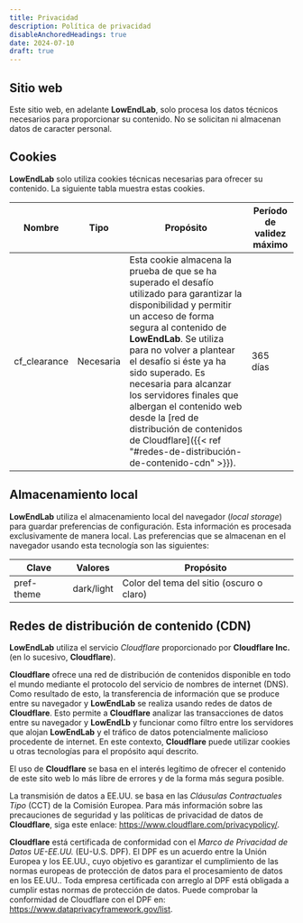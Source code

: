 ```yaml
---
title: Privacidad
description: Política de privacidad
disableAnchoredHeadings: true
date: 2024-07-10
draft: true
---
```


## Sitio web
Este sitio web, en adelante **LowEndLab**, solo procesa los datos técnicos necesarios para proporcionar su contenido. No se solicitan ni almacenan datos de caracter personal.

## Cookies
**LowEndLab** solo utiliza cookies técnicas necesarias para ofrecer su contenido. La siguiente tabla muestra estas cookies.

| Nombre | Tipo | Propósito | Período de validez máximo |
| ------ | ---- | --------- | ------------------------- |
| cf_clearance | Necesaria | Esta cookie almacena la prueba de que se ha superado el desafío utilizado para garantizar la disponibilidad y permitir un acceso de forma segura al contenido de **LowEndLab**. Se utiliza para no volver a plantear el desafío si éste ya ha sido superado. Es necesaria para alcanzar los servidores finales que albergan el contenido web desde la [red de distribución de contenidos de Cloudflare]({{< ref "#redes-de-distribución-de-contenido-cdn" >}}). | 365 días |

## Almacenamiento local
**LowEndLab** utiliza el almacenamiento local del navegador (*local storage*) para guardar preferencias de configuración. Esta información es procesada exclusivamente de manera local. Las preferencias que se almacenan en el navegador usando esta tecnología son las siguientes:

| Clave | Valores | Propósito |
| ----- | ----- | --------- |
| pref-theme | dark/light | Color del tema del sitio (oscuro o claro) |


<!--
# Proveedores de servicio
-->

## Redes de distribución de contenido (CDN)

**LowEndLab** utiliza el servicio *Cloudflare* proporcionado por **Cloudflare Inc.** (en lo sucesivo, **Cloudflare**).

**Cloudflare** ofrece una red de distribución de contenidos disponible en todo el mundo mediante el protocolo del servicio de nombres de internet (DNS). Como resultado de esto, la transferencia de información que se produce entre su navegador y **LowEndLab** se realiza usando redes de datos de **Cloudflare**. Esto permite a **Cloudflare** analizar las transacciones de datos entre su navegador y **LowEndLb** y funcionar como filtro entre los servidores que alojan **LowEndLab** y el tráfico de datos potencialmente malicioso procedente de internet. En este contexto, **Cloudflare** puede utilizar cookies u otras tecnologías para el propósito aquí descrito.

El uso de **Cloudflare** se basa en el interés legítimo de ofrecer el contenido de este sito web lo más libre de errores y de la forma más segura posible.

La transmisión de datos a EE.UU. se basa en las *Cláusulas Contractuales Tipo* (CCT) de la Comisión Europea. Para más información sobre las precauciones de seguridad y las políticas de privacidad de datos de **Cloudflare**, siga este enlace: https://www.cloudflare.com/privacypolicy/.

**Cloudflare** está certificada de conformidad con el *Marco de Privacidad de Datos UE-EE.UU.* (EU-U.S. DPF). El DPF es un acuerdo entre la Unión Europea y los EE.UU., cuyo objetivo es garantizar el cumplimiento de las normas europeas de protección de datos para el procesamiento de datos en los EE.UU.. Toda empresa certificada con arreglo al DPF está obligada a cumplir estas normas de protección de datos. Puede comprobar la conformidad de Cloudflare con el DPF en: https://www.dataprivacyframework.gov/list.

<!---
**Cloudflare Inc.**  
101 Townsend St.  
San Francisco  
CA 94107, EE.UU.  

## Alojamiento

El contenido de **LowEndLab** está alojado en servidores pertenecientes al proveedor de servicios de internet **Hetzner Online GmbH**, en adelante **Hetzner**. Para acceder a dicho contenido, su navegador web envía información a las redes de datos de **Hetzner**. Esta información puede incluir, entre otros, direcciones IP, metadatos y otros datos técnicos.

**Hetzner** solo procesará estos datos en la medida necesaria para poder ofrecerle el contenido de **LowEndLab**.

Puede encontrar más información sobre la política de privacidad de **Hetzner** en el siguiente enlace: https://www.hetzner.com/legal/privacy-policy/.

**Hetzner Online GmbH**  
Industriestr. 25  
91710 Gunzenhausen  
Germany
--->
